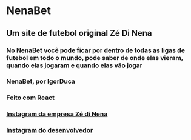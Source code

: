 # NenaBet
## Um site de futebol original Zé Di Nena

### No NenaBet você pode ficar por dentro de todas as ligas de futebol em todo o mundo, pode saber de onde elas vieram, quando elas jogaram e quando elas vão jogar

### NenaBet, por IgorDuca
### Feito com React

### [Instagram da empresa Zé di Nena](https://www.instagram.com/zedinenafc)
### [Instagram do desenvolvedor](https://www.instagram.com/igor_ducca)